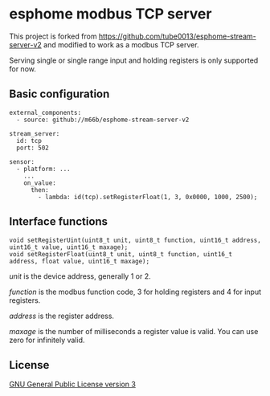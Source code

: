 # esphome modbus TCP server

This project is forked from https://github.com/tube0013/esphome-stream-server-v2 and modified to work as a modbus TCP server.

Serving single or single range input and holding registers is only supported for now.

Basic configuration
-------------------


```
external_components:
  - source: github://m66b/esphome-stream-server-v2

stream_server:
  id: tcp
  port: 502

sensor:
  - platform: ...
    ...
    on_value:
      then:
        - lambda: id(tcp).setRegisterFloat(1, 3, 0x0000, 1000, 2500);
```

Interface functions
-------------------

```
void setRegisterUint(uint8_t unit, uint8_t function, uint16_t address, uint16_t value, uint16_t maxage);
void setRegisterFloat(uint8_t unit, uint8_t function, uint16_t address, float value, uint16_t maxage);
```

*unit* is the device address, generally 1 or 2.

*function* is the modbus function code, 3 for holding registers and 4 for input registers.

*address* is the register address.

*maxage* is the number of milliseconds a register value is valid. You can use zero for infinitely valid.

License
-------

[GNU General Public License version 3](https://github.com/M66B/esphome-stream-server-v2/blob/main/LICENSE.txt)
